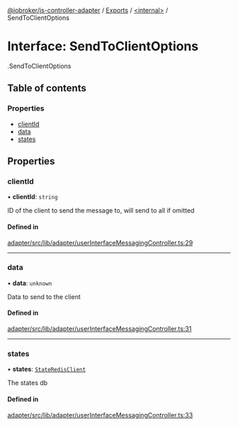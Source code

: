 [@iobroker/js-controller-adapter](../README.md) / [Exports](../modules.md) / [<internal\>](../modules/internal_.md) / SendToClientOptions

# Interface: SendToClientOptions

[<internal>](../modules/internal_.md).SendToClientOptions

## Table of contents

### Properties

- [clientId](internal_.SendToClientOptions.md#clientid)
- [data](internal_.SendToClientOptions.md#data)
- [states](internal_.SendToClientOptions.md#states)

## Properties

### clientId

• **clientId**: `string`

ID of the client to send the message to, will send to all if omitted

#### Defined in

[adapter/src/lib/adapter/userInterfaceMessagingController.ts:29](https://github.com/ioBroker/ioBroker.js-controller/blob/c590b2a5/packages/adapter/src/lib/adapter/userInterfaceMessagingController.ts#L29)

___

### data

• **data**: `unknown`

Data to send to the client

#### Defined in

[adapter/src/lib/adapter/userInterfaceMessagingController.ts:31](https://github.com/ioBroker/ioBroker.js-controller/blob/c590b2a5/packages/adapter/src/lib/adapter/userInterfaceMessagingController.ts#L31)

___

### states

• **states**: [`StateRedisClient`](../classes/internal_.StateRedisClient.md)

The states db

#### Defined in

[adapter/src/lib/adapter/userInterfaceMessagingController.ts:33](https://github.com/ioBroker/ioBroker.js-controller/blob/c590b2a5/packages/adapter/src/lib/adapter/userInterfaceMessagingController.ts#L33)
